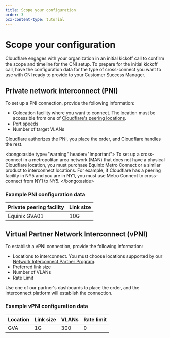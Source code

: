 ```yaml
---
title: Scope your configuration
order: 3
pcx-content-type: tutorial
---
```


# Scope your configuration

Cloudflare engages with your organization in an initial kickoff call to confirm the scope and timeline for the CNI setup. To prepare for the initial kickoff call, have the configuration data for the type of cross-connect you want to use with CNI ready to provide to your Customer Success Manager.

## Private network interconnect (PNI)

To set up a PNI connection, provide the following information:

- Colocation facility where you want to connect. The location must be accessible from one of [Cloudflare's peering locations](https://www.peeringdb.com/net/4224).
- Port speeds
- Number of target VLANs

Cloudflare authorizes the PNI, you place the order, and Cloudflare handles the rest.

<bongo:aside type="warning" header="Important">
  To set up a cross-connect in a metropolitan area network (MAN) that does not have a physical
  Cloudflare location, you must purchase Equinix Metro Connect or a similar product to interconnect
  locations. For example, if Cloudflare has a peering facility in NY5 and you are in NY1, you must
  use Metro Connect to cross-connect from NY1 to NY5.
</bongo:aside>

### Example PNI configuration data

| Private peering facility | Link size |
| ------------------------ | --------- |
| Equinix GVA01            | 10G       |

## Virtual Partner Network Interconnect (vPNI)

To establish a vPNI connection, provide the following information:

- Locations to interconnect. You must choose locations supported by our [Network Interconnect Partner Program](https://www.cloudflare.com/network-interconnect-partnerships/).
- Preferred link size
- Number of VLANs
- Rate Limit

Use one of our partner's dashboards to place the order, and the interconnect platform will establish the connection.

### Example vPNI configuration data

| Location | Link size | VLANs | Rate limit |
| -------- | --------- | ----- | ---------- |
| GVA      | 1G        | 300   | 0          |
